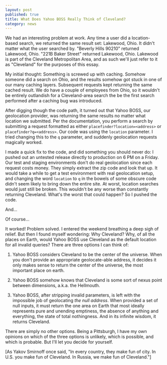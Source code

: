 ```yaml
---
layout: post
published: true
title: What Does Yahoo BOSS Really Think of Cleveland?
category: news
---
```


We had an interesting problem at work.  Any time a user did a
location-based search, we returned the same result set: Lakewood,
Ohio.  It didn't matter what the user searched by.  "Beverly Hills
90210" returned Lakewood, Ohio.  "221B Baker Street" returned
Lakewood, Ohio.  Lakewood is part of the Cleveland Metropolitan Area,
and as such we'll just refer to it as "Cleveland" for the purposes of
this essay.

My initial thought: Something is screwed up with caching.  Somehow
someone did a search on Ohio, and the results somehow got stuck in one
of our many caching layers.  Subsequent requests kept returning the
same cached result.  We do have a couple of employees from Ohio, so it
wouldn't be entirely outlandish for a Cleveland-area search the be the
first search performed after a caching bug was introduced.

After digging though the code path, it turned out that Yahoo BOSS, our
geolocation provider, was returning the same results no matter what
location we submitted.  Per the documentation, you perform a search
by submitting a request formatted as either
`placefinder?location=<address>` or `placefinder?q=<address>`.  Our
code was using the `location` parameter.  I tried changing this to the
`q` parameter, and suddenly geolocation requests magically worked.

I made a quick fix to the code, and did something you should never do:
I pushed out an untested release directly to production on 6 PM on a
Friday.  Our test and staging environments don't do real geolocation
since each request costs money.  They simply extract the zip code and
look that up.  It would take a while to get a test environment with
real geolocation setup, and changing the word `location` to `q` in the
bowels of some obscure code didn't seem likely to bring down the
entire site.  At worst, location searches would just still be broken.
This wouldn't be any worse than constantly returning Cleveland.
What's the worst that could happen? So I pushed the code.

And...

Of course...

It worked! Problem solved. I entered the weekend breathing a deep sigh
of relief.  But then I found myself wondering: Why Cleveland?  Why, of
all the places on Earth, would Yahoo BOSS use Cleveland as the default
location for all invalid queries?  There are three options I can think
of:

1. Yahoo BOSS considers Cleveland to be the center of the universe.
When you don't provide an appropriate geolocate-able address, it
decides it only makes sense to return the center of the universe, the
most important place on earth.

2. Yahoo BOSS somehow knows that Cleveland is some sort of nexus point
between dimensions, a.k.a. the Hellmouth.

3. Yahoo BOSS, after stripping invalid parameters, is left with the
impossible job of geolocating *the null address*.  When provided a set
of null inputs, it must return the one area on Earth that most ideally
represents pure and unending emptiness, the absence of anything and
everything, the state of total nothingness.  And in its infinite
wisdom, it returns Cleveland.

There are simply no other options.  Being a Pittsburgh, I have my own
opinions on which of the three options is unlikely, which is possible,
and which is probable. But I'll let you decide for yourself.

[As Yakov Smirnoff once said, "In every country, they make fun of
city. In U.S. you make fun of Cleveland. In Russia, we make fun of
Cleveland."]
